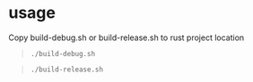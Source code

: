 # usage
Copy build-debug.sh or build-release.sh to rust project location

> ` ./build-debug.sh `

> ` ./build-release.sh `